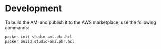 # Development
To build the AMI and publish it to the AWS marketplace, use the following commands:

```bash
packer init studio-ami.pkr.hcl
packer build studio-ami.pkr.hcl
```
